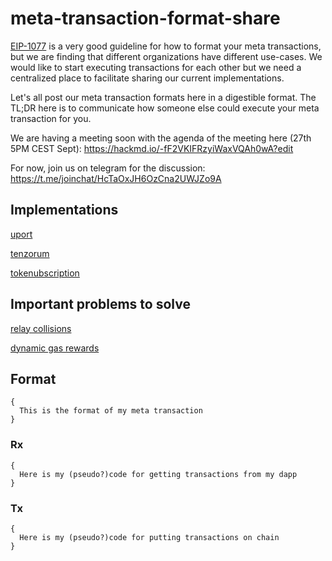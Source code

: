 # meta-transaction-format-share

[EIP-1077](https://github.com/ethereum/EIPs/blob/master/EIPS/eip-1077.md) is a very good guideline for how to format your meta transactions, but we are finding that different organizations have different use-cases. We would like to start executing transactions for each other but we need a centralized place to facilitate sharing our current implementations.

Let's all post our meta transaction formats here in a digestible format. The TL;DR here is to communicate how someone else could execute your meta transaction for you.

We are having a meeting soon with the agenda of the meeting here (27th 5PM CEST Sept): https://hackmd.io/-fF2VKIFRzyiWaxVQAh0wA?edit

For now, join us on telegram for the discussion: https://t.me/joinchat/HcTaOxJH6OzCna2UWJZo9A


## Implementations

[uport](https://github.com/austintgriffith/meta-transaction-format-share/blob/master/uport.org.md)

[tenzorum](https://github.com/austintgriffith/meta-transaction-format-share/blob/master/tenzorum.org.md)

[tokenubscription](https://github.com/austintgriffith/meta-transaction-format-share/blob/master/tokensubscription.com.md) 


## Important problems to solve

[relay collisions](https://github.com/austintgriffith/meta-transaction-format-share/issues/3)

[dynamic gas rewards](https://github.com/austintgriffith/meta-transaction-format-share/issues/4)


## Format 
```
{
  This is the format of my meta transaction 
}
```

### Rx 
```
{
  Here is my (pseudo?)code for getting transactions from my dapp
}
```

### Tx
```
{
  Here is my (pseudo?)code for putting transactions on chain
}
```


